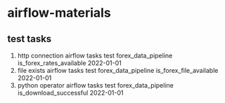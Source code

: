 # airflow-materials

## test tasks
   1. http connection
      airflow tasks test forex_data_pipeline is_forex_rates_available 2022-01-01
   2. file exists
      airflow tasks test forex_data_pipeline is_forex_file_available 2022-01-01
   3. python operator
      airflow tasks test forex_data_pipeline is_download_successful 2022-01-01

